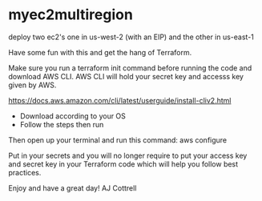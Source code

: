 # myec2multiregion
deploy two ec2's one in us-west-2 (with an EIP) and the other in us-east-1

Have some fun with this and get the hang of Terraform. 

Make sure you run a terraform init command before running the code and download AWS CLI. 
AWS CLI will hold your secret key and accesss key given by AWS. 

https://docs.aws.amazon.com/cli/latest/userguide/install-cliv2.html
  - Download according to your OS
  - Follow the steps then run 
  
Then open up your terminal and run this command:
  aws configure
  
Put in your secrets and you will no longer require to put your access key and secret key in your Terraform code which will help you follow best practices.

Enjoy and have a great day!
AJ Cottrell
